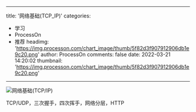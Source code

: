 
---
title: '网络基础(TCP_IP)'
categories: 
 - 学习
 - ProcessOn
 - 推荐
headimg: 'https://img.processon.com/chart_image/thumb/5f82d3f907912906db1e9c20.png'
author: ProcessOn
comments: false
date: 2022-03-21 14:20:02
thumbnail: 'https://img.processon.com/chart_image/thumb/5f82d3f907912906db1e9c20.png'
---

<div>   
<img class="thumb" alt="网络基础(TCP/IP)" src="https://img.processon.com/chart_image/thumb/5f82d3f907912906db1e9c20.png" referrerpolicy="no-referrer">
<p>TCP/UDP，三次握手，四次挥手，网络分层，HTTP</p>  
</div>
            